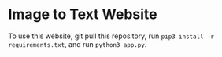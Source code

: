 # Image to Text Website
To use this website, git pull this repository, run `pip3 install -r requirements.txt`, and run `python3 app.py`.